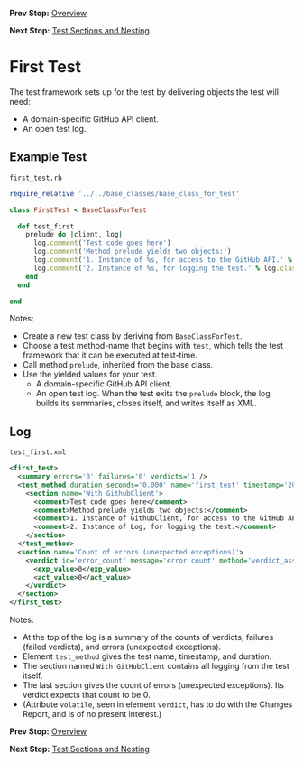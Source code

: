 <!--- GENERATED FILE, DO NOT EDIT --->
**Prev Stop:** [Overview](./Overview.md#overview)

**Next Stop:** [Test Sections and Nesting](./Sections.md#test-sections-and-nesting)


# First Test

The test framework sets up for the test by delivering objects the test will need:

- A domain-specific GitHub API client.
- An open test log.

## Example Test

<code>first_test.rb</code>
```ruby
require_relative '../../base_classes/base_class_for_test'

class FirstTest < BaseClassForTest

  def test_first
    prelude do |client, log|
      log.comment('Test code goes here')
      log.comment('Method prelude yields two objects:')
      log.comment('1. Instance of %s, for access to the GitHub API.' % client.class.name)
      log.comment('2. Instance of %s, for logging the test.' % log.class.name)
    end
  end

end
```

Notes:

- Create a new test class by deriving from `BaseClassForTest`.
- Choose a test method-name that begins with `test`, which tells the test framework that it can be executed at test-time.
- Call method `prelude`, inherited from the base class.
- Use the yielded values for your test.
  - A domain-specific GitHub API client.
  - An open test log.  When the test exits the `prelude` block, the log builds its summaries, closes itself, and writes itself as XML.

## Log

<code>test_first.xml</code>
```xml
<first_test>
  <summary errors='0' failures='0' verdicts='1'/>
  <test_method duration_seconds='0.000' name='first_test' timestamp='2017-11-09-Thu-12.09.48.407'>
    <section name='With GithubClient'>
      <comment>Test code goes here</comment>
      <comment>Method prelude yields two objects:</comment>
      <comment>1. Instance of GithubClient, for access to the GitHub API.</comment>
      <comment>2. Instance of Log, for logging the test.</comment>
    </section>
  </test_method>
  <section name='Count of errors (unexpected exceptions)'>
    <verdict id='error_count' message='error count' method='verdict_assert_equal?' outcome='passed' volatile='true'>
      <exp_value>0</exp_value>
      <act_value>0</act_value>
    </verdict>
  </section>
</first_test>
```

Notes:

- At the top of the log is a summary of the counts of verdicts, failures (failed verdicts), and errors (unexpected exceptions).
- Element `test_method` gives the test name, timestamp, and duration.
- The section named `With GitHubClient` contains all logging from the test itself.
- The last section gives the count of errors (unexpected exceptions).  Its verdict expects that count to be 0.
- (Attribute `volatile`, seen in element `verdict`, has to do with the Changes Report, and is of no present interest.)

**Prev Stop:** [Overview](./Overview.md#overview)

**Next Stop:** [Test Sections and Nesting](./Sections.md#test-sections-and-nesting)

